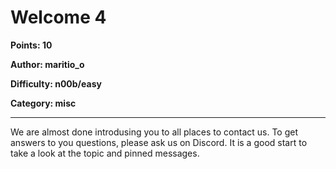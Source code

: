 # Welcome 4
**Points: 10**

**Author: maritio_o**

**Difficulty: n00b/easy**

**Category: misc**

---

We are almost done introdusing you to all places to contact us. To get answers
to you questions, please ask us on Discord. It is a good start to take a look
at the topic and pinned messages.
